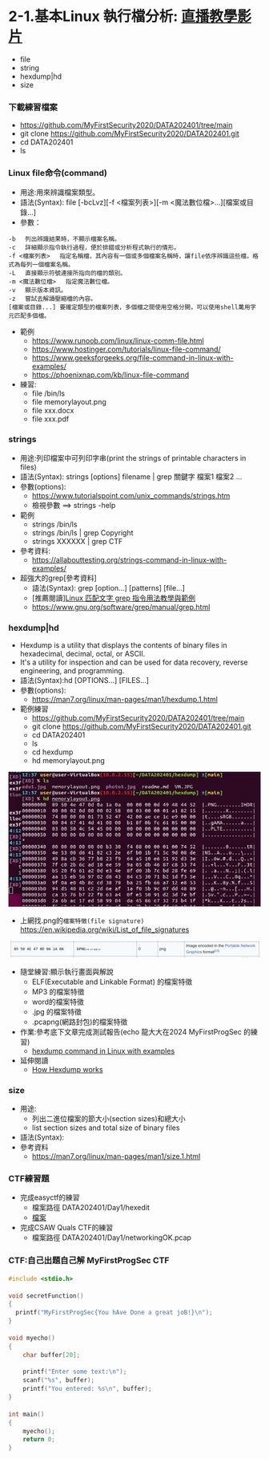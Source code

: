 # 2-1.基本Linux 執行檔分析: [直播教學影片](https://youtu.be/37Pf9tBa2ww)
- file
- string
- hexdump|hd
- size

### 下載練習檔案
- https://github.com/MyFirstSecurity2020/DATA202401/tree/main
- git clone https://github.com/MyFirstSecurity2020/DATA202401.git
- cd DATA202401
- ls

### Linux file命令(command)
- 用途:用來辨識檔案類型。
- 語法(Syntax): file [-bcLvz][-f <檔案列表>][-m <魔法數位檔>...][檔案或目錄...]
- 參數：
```
-b 　列出辨識結果時，不顯示檔案名稱。
-c 　詳細顯示指令執行過程，便於排錯或分析程式執行的情形。
-f <檔案列表> 　指定名稱檔，其內容有一個或多個檔案名稱時，讓file依序辨識這些檔，格式為每列一個檔案名稱。
-L 　直接顯示符號連接所指向的檔的類別。
-m <魔法數位檔> 　指定魔法數位檔。
-v 　顯示版本資訊。
-z 　嘗試去解讀壓縮檔的內容。
[檔案或目錄...] 要確定類型的檔案列表，多個檔之間使用空格分開，可以使用shell萬用字元匹配多個檔。
```
- 範例
  - https://www.runoob.com/linux/linux-comm-file.html
  - https://www.hostinger.com/tutorials/linux-file-command/
  - https://www.geeksforgeeks.org/file-command-in-linux-with-examples/
  - https://phoenixnap.com/kb/linux-file-command
- 練習:
  - file /bin/ls
  - file memorylayout.png
  - file xxx.docx
  - file xxx.pdf

### strings 
- 用途:列印檔案中可列印字串(print the strings of printable characters in files)
- 語法(Syntax): strings [options] filename   | grep 關鍵字 檔案1 檔案2 ...
- 參數(options):
  - https://www.tutorialspoint.com/unix_commands/strings.htm
  - 檢視參數 ==> strings -help
- 範例
  - strings /bin/ls
  - strings /bin/ls | grep Copyright
  - strings XXXXXX | grep CTF
- 參考資料:
  - https://allabouttesting.org/strings-command-in-linux-with-examples/  
- 超強大的grep[參考資料]
  - 語法(Syntax): grep [option...] [patterns] [file...]
  - [推薦閱讀][Linux 匹配文字 grep 指令用法教學與範例](https://blog.gtwang.org/linux/linux-grep-command-tutorial-examples/)
  - https://www.gnu.org/software/grep/manual/grep.html

 ### hexdump|hd
 - Hexdump is a utility that displays the contents of binary files in hexadecimal, decimal, octal, or ASCII.
 - It's a utility for inspection and can be used for data recovery, reverse engineering, and programming.
 - 語法(Syntax):hd [OPTIONS...] [FILES...]
 - 參數(options):
   - https://man7.org/linux/man-pages/man1/hexdump.1.html 
 - 範例練習
   - https://github.com/MyFirstSecurity2020/DATA202401/tree/main
   - git clone https://github.com/MyFirstSecurity2020/DATA202401.git
   - cd DATA202401
   - ls
   - cd hexdump
   - hd memorylayout.png

![hd_1.JPG](hd_1.JPG)

   - 上網找.png的`檔案特徵(file signature)`  https://en.wikipedia.org/wiki/List_of_file_signatures

![hd_2.JPG](hd_2.JPG)

 - 隨堂練習:顯示執行畫面與解說
   - ELF(Executable and Linkable Format) 的檔案特徵
   - MP3 的檔案特徵
   - word的檔案特徵
   - .jpg 的檔案特徵
   - .pcapng(網路封包)的檔案特徵
 - 作業:參考底下文章完成測試報告(echo 龍大大在2024 MyFirstProgSec 的練習)
   - [hexdump command in Linux with examples](https://www.geeksforgeeks.org/hexdump-command-in-linux-with-examples/) 
 - 延伸閱讀
   - [How Hexdump works](https://opensource.com/article/19/8/dig-binary-files-hexdump#:~:text=Hexdump%20is%20a%20utility%20that,%2C%20reverse%20engineering%2C%20and%20programming.)


### size
- 用途:
  - 列出二進位檔案的節大小(section sizes)和總大小
  - list section sizes and total size of binary files
- 語法(Syntax):
- 參考資料
  - https://man7.org/linux/man-pages/man1/size.1.html


### CTF練習題
- 完成easyctf的練習
  - 檔案路徑 DATA202401/Day1/hexedit
  - [檔案](https://github.com/MyFirstSecurity2020/DATA202401/tree/main/RE)
- 完成CSAW Quals CTF的練習
  - 檔案路徑 DATA202401/Day1/networkingOK.pcap

### CTF:自己出題自己解  MyFirstProgSec CTF
```c
#include <stdio.h>

void secretFunction()
{
  printf("MyFirstProgSec{You hAve Done a great joB!}\n");
}

void myecho()
{
    char buffer[20];

    printf("Enter some text:\n");
    scanf("%s", buffer);
    printf("You entered: %s\n", buffer);    
}

int main()
{
    myecho();
    return 0;
}
```



